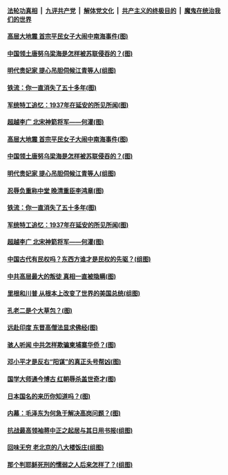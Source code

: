 

####  [法轮功真相](../../../../basic/blob/master/README.md?t=03232131) &nbsp;|&nbsp; [九评共产党](../../../../9ping.md/blob/master/README.md?t=03232131) &nbsp;|&nbsp; [解体党文化](../../../../jtdwh.md/blob/master/README.md?t=03232131)  &nbsp;|&nbsp; [共产主义的终极目的](../../../../gczydzjmd.md/blob/master/README.md?t=03232131) &nbsp;|&nbsp; [魔鬼在统治我们的世界](../../../../mgztzwmdsj.md/blob/master/README.md?t=03232131) 

#### [高层大地震 首宗平民女子大闹中南海事件(图)](../pages/p6/966155.md?t=03232131) 

#### [中国领土唐努乌梁海是怎样被苏联侵吞的？(图)](../pages/p6/966197.md?t=03232131) 

#### [明代贵妃家 提心吊胆伺候江青等人(组图)](../pages/p6/965875.md?t=03232131) 

#### [铁流：你一直消失了五十多年(图)](../pages/p6/965537.md?t=03232131) 

#### [军统特工追忆：1937年在延安的所见所闻(图)](../pages/p6/965872.md?t=03232131) 

#### [超越李广 北宋神箭将军——何灌(图)](../pages/p6/966083.md?t=03232131) 

#### [高层大地震 首宗平民女子大闹中南海事件(图)](../pages/p6/966155.md?t=03232131) 

#### [中国领土唐努乌梁海是怎样被苏联侵吞的？(图)](../pages/p6/966197.md?t=03232131) 

#### [明代贵妃家 提心吊胆伺候江青等人(组图)](../pages/p6/965875.md?t=03232131) 

#### [忍辱负重称中堂 晚清重臣李鸿章(图)](../pages/p6/966336.md?t=03232131) 

#### [铁流：你一直消失了五十多年(图)](../pages/p6/965537.md?t=03232131) 

#### [军统特工追忆：1937年在延安的所见所闻(图)](../pages/p6/965872.md?t=03232131) 

#### [超越李广 北宋神箭将军——何灌(图)](../pages/p6/966083.md?t=03232131) 

#### [中国古代有民权吗？东西方谁才是民权的先驱？(组图)](../pages/p6/966196.md?t=03232131) 

#### [中共高层最大的叛徒 真相一直被隐瞒(图)](../pages/p6/965252.md?t=03232131) 

#### [里根和川普 从根本上改变了世界的美国总统(组图)](../pages/p6/965808.md?t=03232131) 

#### [孔老二是个大草包？(图)](../pages/p6/965562.md?t=03232131) 

#### [远赴印度 东晋高僧法显求佛经(图)](../pages/p6/965866.md?t=03232131) 

#### [骇人听闻 中共怎样欺骗柬埔寨华侨？(图)](../pages/p6/965124.md?t=03232131) 

#### [邓小平才是反右“阳谋”的真正头号帮凶(图)](../pages/p6/965632.md?t=03232131) 

#### [国学大师通今博古 红朝辱杀盖世奇才(图)](../pages/p6/964105.md?t=03232131) 

#### [日本国名的来历你知道吗？(图)](../pages/p6/966087.md?t=03232131) 

#### [内幕：毛泽东为何急于解决高岗问题？(图)](../pages/p6/965355.md?t=03232131) 

#### [抗战最高领袖蒋中正之起居与其日用书报(组图)](../pages/p6/965463.md?t=03232131) 

#### [回味无穷 老北京的八大楼饭庄(组图)](../pages/p6/966003.md?t=03232131) 

#### [那个判耶稣死刑的懦弱之人后来怎样了？(组图)](../pages/p6/965704.md?t=03232131) 

